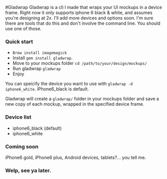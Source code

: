 #Gladwrap
Gladwrap is a cli I made that wraps your UI mockups in a device frame.  Right now it only supports iphone 6 black & white, and assumes you're designing at 2x. I'll add more devices and options soon. I'm sure there are tools that do this and don't involve the command line.  You should use one of those.

### Quick start
- `Brew install imagemagick`
- Install `gem install gladwrap`.
- Move to your mockups folder `cd /path/to/your/design/mockups/`
- Run gladwrap `gladwrap`
- Enjoy

You can speicify the device you want to use with
`gladwrap -d iphone6_white`. iPhone6_black is default.

Gladwrap will create a `gladwrap/` folder in your mockups folder and save a new copy of each mockup, wrapped in the specified device frame.

### Device list
- iphone6_black (default)
- iphone6_white

### Coming soon
iPhone6 gold, iPhone6 plus, Android devices, tablets?... you tell me.

### Welp, see ya later.
